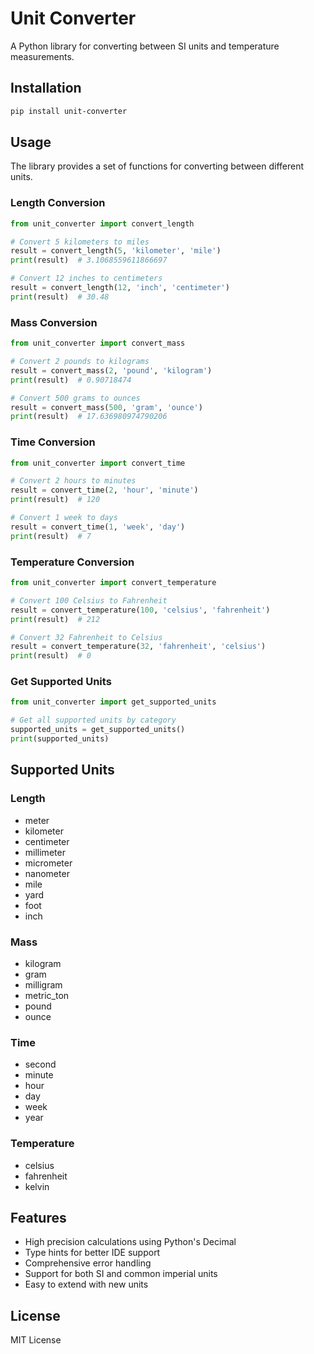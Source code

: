 # Unit Converter

A Python library for converting between SI units and temperature measurements.

## Installation

```bash
pip install unit-converter
```

## Usage

The library provides a set of functions for converting between different units.

### Length Conversion

```python
from unit_converter import convert_length

# Convert 5 kilometers to miles
result = convert_length(5, 'kilometer', 'mile')
print(result)  # 3.1068559611866697

# Convert 12 inches to centimeters
result = convert_length(12, 'inch', 'centimeter')
print(result)  # 30.48
```

### Mass Conversion

```python
from unit_converter import convert_mass

# Convert 2 pounds to kilograms
result = convert_mass(2, 'pound', 'kilogram')
print(result)  # 0.90718474

# Convert 500 grams to ounces
result = convert_mass(500, 'gram', 'ounce')
print(result)  # 17.636980974790206
```

### Time Conversion

```python
from unit_converter import convert_time

# Convert 2 hours to minutes
result = convert_time(2, 'hour', 'minute')
print(result)  # 120

# Convert 1 week to days
result = convert_time(1, 'week', 'day')
print(result)  # 7
```

### Temperature Conversion

```python
from unit_converter import convert_temperature

# Convert 100 Celsius to Fahrenheit
result = convert_temperature(100, 'celsius', 'fahrenheit')
print(result)  # 212

# Convert 32 Fahrenheit to Celsius
result = convert_temperature(32, 'fahrenheit', 'celsius')
print(result)  # 0
```

### Get Supported Units

```python
from unit_converter import get_supported_units

# Get all supported units by category
supported_units = get_supported_units()
print(supported_units)
```

## Supported Units

### Length
- meter
- kilometer
- centimeter
- millimeter
- micrometer
- nanometer
- mile
- yard
- foot
- inch

### Mass
- kilogram
- gram
- milligram
- metric_ton
- pound
- ounce

### Time
- second
- minute
- hour
- day
- week
- year

### Temperature
- celsius
- fahrenheit
- kelvin

## Features

- High precision calculations using Python's Decimal
- Type hints for better IDE support
- Comprehensive error handling
- Support for both SI and common imperial units
- Easy to extend with new units

## License

MIT License

